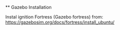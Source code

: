 ** Gazebo Installation

Instal ignition Fortress (Gazebo fortress) from:
https://gazebosim.org/docs/fortress/install_ubuntu/
